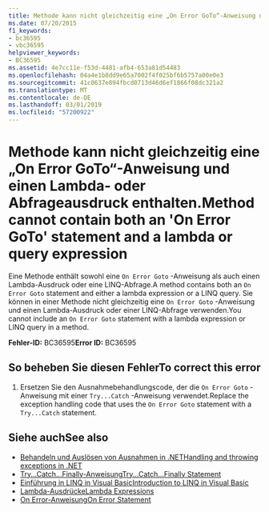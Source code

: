 ```yaml
---
title: Methode kann nicht gleichzeitig eine „On Error GoTo“-Anweisung und einen Lambda- oder Abfrageausdruck enthalten.
ms.date: 07/20/2015
f1_keywords:
- bc36595
- vbc36595
helpviewer_keywords:
- BC36595
ms.assetid: 4e7cc11e-f53d-4481-afb4-653a81d54483
ms.openlocfilehash: 04a4e1b8dd9e65a7002f4f025bf6b5757a00e0e3
ms.sourcegitcommit: 41c0637e894fbcd0713d46d6ef1866f08dc321a2
ms.translationtype: MT
ms.contentlocale: de-DE
ms.lasthandoff: 03/01/2019
ms.locfileid: "57200922"
---
```

# <a name="method-cannot-contain-both-an-on-error-goto-statement-and-a-lambda-or-query-expression"></a><span data-ttu-id="14b13-102">Methode kann nicht gleichzeitig eine „On Error GoTo“-Anweisung und einen Lambda- oder Abfrageausdruck enthalten.</span><span class="sxs-lookup"><span data-stu-id="14b13-102">Method cannot contain both an 'On Error GoTo' statement and a lambda or query expression</span></span>
<span data-ttu-id="14b13-103">Eine Methode enthält sowohl eine `On Error Goto` -Anweisung als auch einen Lambda-Ausdruck oder eine LINQ-Abfrage.</span><span class="sxs-lookup"><span data-stu-id="14b13-103">A method contains both an `On Error Goto` statement and either a lambda expression or a LINQ query.</span></span> <span data-ttu-id="14b13-104">Sie können in einer Methode nicht gleichzeitig eine `On Error Goto` -Anweisung und einen Lambda-Ausdruck oder einer LINQ-Abfrage verwenden.</span><span class="sxs-lookup"><span data-stu-id="14b13-104">You cannot include an `On Error Goto` statement with a lambda expression or LINQ query in a method.</span></span>  
  
 <span data-ttu-id="14b13-105">**Fehler-ID:** BC36595</span><span class="sxs-lookup"><span data-stu-id="14b13-105">**Error ID:** BC36595</span></span>  
  
## <a name="to-correct-this-error"></a><span data-ttu-id="14b13-106">So beheben Sie diesen Fehler</span><span class="sxs-lookup"><span data-stu-id="14b13-106">To correct this error</span></span>  
  
1.  <span data-ttu-id="14b13-107">Ersetzen Sie den Ausnahmebehandlungscode, der die `On Error Goto` -Anweisung mit einer `Try...Catch` -Anweisung verwendet.</span><span class="sxs-lookup"><span data-stu-id="14b13-107">Replace the exception handling code that uses the `On Error Goto` statement with a `Try...Catch` statement.</span></span>  
  
## <a name="see-also"></a><span data-ttu-id="14b13-108">Siehe auch</span><span class="sxs-lookup"><span data-stu-id="14b13-108">See also</span></span>
- [<span data-ttu-id="14b13-109">Behandeln und Auslösen von Ausnahmen in .NET</span><span class="sxs-lookup"><span data-stu-id="14b13-109">Handling and throwing exceptions in .NET</span></span>](../../standard/exceptions/index.md)
- [<span data-ttu-id="14b13-110">Try...Catch...Finally-Anweisung</span><span class="sxs-lookup"><span data-stu-id="14b13-110">Try...Catch...Finally Statement</span></span>](../../visual-basic/language-reference/statements/try-catch-finally-statement.md)
- [<span data-ttu-id="14b13-111">Einführung in LINQ in Visual Basic</span><span class="sxs-lookup"><span data-stu-id="14b13-111">Introduction to LINQ in Visual Basic</span></span>](../../visual-basic/programming-guide/language-features/linq/introduction-to-linq.md)
- [<span data-ttu-id="14b13-112">Lambda-Ausdrücke</span><span class="sxs-lookup"><span data-stu-id="14b13-112">Lambda Expressions</span></span>](../../visual-basic/programming-guide/language-features/procedures/lambda-expressions.md)
- [<span data-ttu-id="14b13-113">On Error-Anweisung</span><span class="sxs-lookup"><span data-stu-id="14b13-113">On Error Statement</span></span>](../../visual-basic/language-reference/statements/on-error-statement.md)
